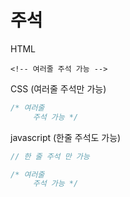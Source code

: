 # 주석

HTML

```markup
<!-- 여러줄 주석 가능 -->
```

CSS \(여러줄 주석만 가능\)

```css
/* 여러줄
     주석 가능 */
```

javascript \(한줄 주석도 가능\)

```javascript
// 한 줄 주석 만 가능 

/* 여러줄
     주석 가능 */
```

